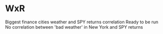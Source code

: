 # WxR
Biggest finance cities weather and SPY returns correlation
Ready to be run 
No correlation between 'bad weather' in New York and SPY returns
